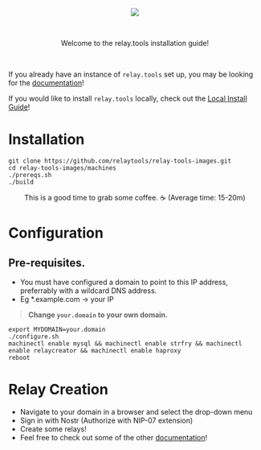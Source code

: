 <p align="center">
  <img src="rt.png" />
</p>
<br>

<p align="center">
  Welcome to the relay.tools installation guide!
</p>
<br>

If you already have an instance of `relay.tools` set up, you may be looking for the [documentation](docs.md)!

If you would like to install `relay.tools` locally, check out the [Local Install Guide](relaytools-setup.md)!

# Installation
```
git clone https://github.com/relaytools/relay-tools-images.git
cd relay-tools-images/machines
./prereqs.sh
./build
```
<p align="center">
  This is a good time to grab some coffee. ☕ (Average time: 15-20m)
</p>

# Configuration

## Pre-requisites.
- You must have configured a domain to point to this IP address, preferrably with a wildcard DNS address.
- Eg *.example.com -> your IP

>**Change `your.domain` to your own domain.**
```
export MYDOMAIN=your.domain
./configure.sh
machinectl enable mysql && machinectl enable strfry && machinectl enable relaycreator && machinectl enable haproxy
reboot
```

# Relay Creation

- Navigate to your domain in a browser and select the drop-down menu
- Sign in with Nostr (Authorize with NIP-07 extension)
- Create some relays!
- Feel free to check out some of the other [documentation](docs.md)!
